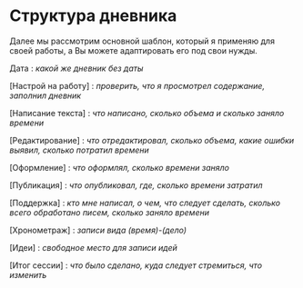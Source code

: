 
# Структура дневника

Далее мы рассмотрим основной шаблон, который я применяю для своей
работы, а Вы можете адаптировать его под свои нужды.


Дата : *какой же дневник без даты*

[Настрой на работу] : *проверить, что я просмотрел содержание,
заполнил дневник*

[Написание текста] : *что написано, сколько объема и сколько заняло
времени*

[Редактирование] : *что отредактировал, сколько объема, какие ошибки
выявил, сколько потратил времени*

[Оформление] : *что оформлял, сколько времени заняло*

[Публикация] : *что опубликовал, где, сколько времени затратил*

[Поддержка] : *кто мне написал, о чем, что следует сделать, сколько
всего обработано писем, сколько заняло времени*

[Хронометраж] : *записи вида (время)-(дело)*

[Идеи] : *свободное место для записи идей*

[Итог сессии] : *что было сделано, куда следует стремиться, что изменить*

